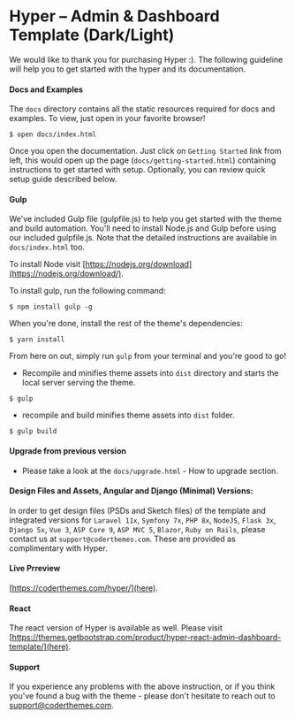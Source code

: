 # Hyper – Admin & Dashboard Template (Dark/Light)

We would like to thank you for purchasing Hyper :). The following guideline will help you to get started with the hyper and its documentation.

#### Docs and Examples

The `docs` directory contains all the static resources required for docs and examples. To view, just open in your favorite browser!

```
$ open docs/index.html
```

Once you open the documentation. Just click on `Getting Started` link from left, this would open up the page (`docs/getting-started.html`) containing instructions to get started with setup. Optionally, you can review quick setup guide described below.

#### Gulp

We've included Gulp file (gulpfile.js) to help you get started with the theme and build automation. You'll need to install Node.js and Gulp before using our included gulpfile.js. Note that the detailed instructions are available in `docs/index.html` too.

To install Node visit [https://nodejs.org/download](https://nodejs.org/download/).

To install gulp, run the following command:

```
$ npm install gulp -g
```

When you're done, install the rest of the theme's dependencies:

```
$ yarn install
```

From here on out, simply run `gulp` from your terminal and you're good to go!

- Recompile and minifies theme assets into `dist` directory and starts the local server serving the theme.


```
$ gulp
```

- recompile and build minifies theme assets into `dist` folder.

```
$ gulp build
```

#### Upgrade from previous version

- Please take a look at the `docs/upgrade.html` - How to upgrade section.

#### Design Files and Assets, Angular and Django (Minimal) Versions:

In order to get design files (PSDs and Sketch files) of the template and integrated versions for `Laravel 11x`, `Symfony 7x`, `PHP 8x`, `NodeJS`, `Flask 3x`, `Django 5x`,  `Vue 3`, `ASP Core 9`, `ASP MVC 5`, `Blazor`, `Ruby on Rails`, please contact us at `support@coderthemes.com`. These are provided as complimentary with Hyper.

#### Live Prreview

[https://coderthemes.com/hyper/](here).

#### React

The react version of Hyper is available as well. Please visit [https://themes.getbootstrap.com/product/hyper-react-admin-dashboard-template/](here).

#### Support

If you experience any problems with the above instruction, or if you think you've found a bug with the theme - please don't hesitate to reach out to support@coderthemes.com.
